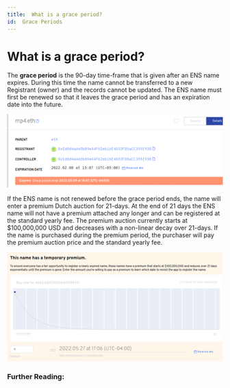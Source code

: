 ```yaml
---
title:  What is a grace period?
id:  Grace Periods
---
```


# What is a grace period?

The **grace period** is the 90-day time-frame that is given after an ENS name expires. During this time the name cannot be transferred to a new Registrant (owner) and the records cannot be updated. The ENS name must first be renewed so that it leaves the grace period and has an expiration date into the future.

![Checking for name in grace period.](img/grace-period-1.png "The manager app will display if a name is in grace period.")

If the ENS name is not renewed before the grace period ends, the name will enter a premium Dutch auction for 21-days. At the end of 21 days the ENS name will not have a premium attached any longer and can be registered at the standard yearly fee. The premium auction currently starts at $100,000,000 USD and decreases with a non-linear decay over 21-days. If the name is purchased during the premium period, the purchaser will pay the premium auction price and the standard yearly fee.

![Grace Period Decay](img/grace-period-2.png "Graphical representation of the premium period decay.")

### Further Reading:

<!-- * [What is a premium auction?](what-is-a-premium-auction.md) -->
